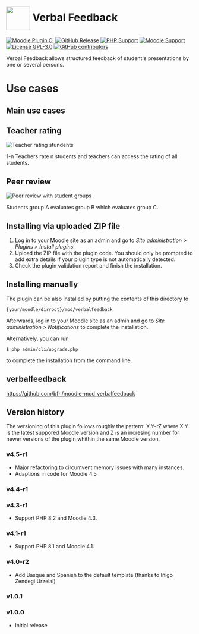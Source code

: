 # <img alt="" src="https://raw.githubusercontent.com/bfh/moodle-mod_verbalfeedback/main/pix/monologo.svg" width="64" style="max-width: 64px; vertical-align: middle;"> Verbal Feedback
[![Moodle Plugin CI](https://github.com/bfh/moodle-mod_verbalfeedback/workflows/Moodle%20Plugin%20CI/badge.svg?branch=main)](https://github.com/bfh/moodle-mod_verbalfeedback/actions?query=workflow%3A%22Moodle+Plugin+CI%22+branch%3Amain)
[![GitHub
Release](https://img.shields.io/github/release/bfh/moodle-mod_verbalfeedback.svg)](https://github.com/bfh/moodle-mod_verbalfeedback/releases)
[![PHP Support](https://img.shields.io/badge/php-7.4--8.3-blue)](https://github.com/bfh/moodle-mod_verbalfeedback/actions)
[![Moodle Support](https://img.shields.io/badge/Moodle-4.1--4.4-orange)](https://github.com/bfh/moodle-mod_verbalfeedback/actions)
[![License GPL-3.0](https://img.shields.io/github/license/bfh/moodle-mod_verbalfeedback?color=lightgrey)](https://github.com/bfh/moodle-mod_verbalfeedback/blob/main/LICENSE)
[![GitHub contributors](https://img.shields.io/github/contributors/bfh/moodle-mod_verbalfeedback)](https://github.com/bfh/moodle-mod_verbalfeedback/graphs/contributors)

Verbal Feedback allows structured feedback of student's presentations by one or several persons.

# Use cases
## Main use cases

## Teacher rating
![Teacher rating stundents](./docs/img/core_use_case_teacher_students.png)

1-n Teachers rate n students and teachers can access the rating of all students.

## Peer review
![Peer review with student groups](./docs/img/core_use_case_peer_review.png)

Students group A evaluates group B which evaluates group C.

## Installing via uploaded ZIP file ##

1. Log in to your Moodle site as an admin and go to _Site administration >
   Plugins > Install plugins_.
2. Upload the ZIP file with the plugin code. You should only be prompted to add
   extra details if your plugin type is not automatically detected.
3. Check the plugin validation report and finish the installation.

## Installing manually ##

The plugin can be also installed by putting the contents of this directory to

    {your/moodle/dirroot}/mod/verbalfeedback

Afterwards, log in to your Moodle site as an admin and go to _Site administration >
Notifications_ to complete the installation.

Alternatively, you can run

    $ php admin/cli/upgrade.php

to complete the installation from the command line.

## verbalfeedback
https://github.com/bfh/moodle-mod_verbalfeedback

## Version history

The versioning of this plugin follows roughly the pattern: X.Y-rZ where X.Y is
the latest suppored Moodle version and Z is an incresing number for newer versions
of the plugin whithin the same Moodle version.

### v4.5-r1

- Major refactoring to circumvent memory issues with many instances.
- Adaptions in code for Moodle 4.5

### v4.4-r1

### v4.3-r1

- Support PHP 8.2 and Moodle 4.3.

### v4.1-r1

- Support PHP 8.1 and Moodle 4.1.

### v4.0-r2

-  Add Basque and Spanish to the default template (thanks to Iñigo Zendegi Urzelai)

### v1.0.1

### v1.0.0

- Initial release
